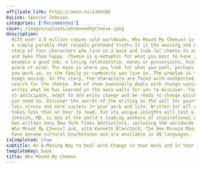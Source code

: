 ```yaml
---
affiliate_link: https://amzn.to/2JQVe82
byLine: Spencer Johnson
categories: ['Recommended']
cover: /images/uploads/whomovedmycheese.jpeg
description:
  With over 2.5 million copies sold worldwide, Who Moved My Cheese? is
  a simple parable that reveals profound truths It is the amusing and enlightening
  story of four characters who live in a maze and look for cheese to nourish them
  and make them happy. Cheese is a metaphor for what you want to have in life, for
  example a good job, a loving relationship, money or possessions, health or spiritual
  peace of mind. The maze is where you look for what you want, perhaps the organisation
  you work in, or the family or community you live in. The problem is that the cheese
  keeps moving. In the story, the characters are faced with unexpected change in their
  search for the cheese. One of them eventually deals with change successfully and
  writes what he has learned on the maze walls for you to discover. You'll learn how
  to anticipate, adapt to and enjoy change and be ready to change quickly whenever
  you need to. Discover the secret of the writing on the wall for yourself and enjoy
  less stress and more success in your work and life. Written for all ages, this story
  takes less than an hour to read, but its unique insights will last a lifetime. Spencer
  Johnson, MD, is one of the world's leading authors of inspirational writing. He
  has written many New York Times bestsellers, including the worldwide phenomenon
  Who Moved My Cheese? and, with Kenneth Blanchard, The One Minute Manager. His works
  have become cultural touchstones and are available in 40 languages.
isCompleted: true
subtitle: An A-Mazing Way to Deal with Change in Your Work and in Your Life
templateKey: book
title: Who Moved My Cheese
---
```

